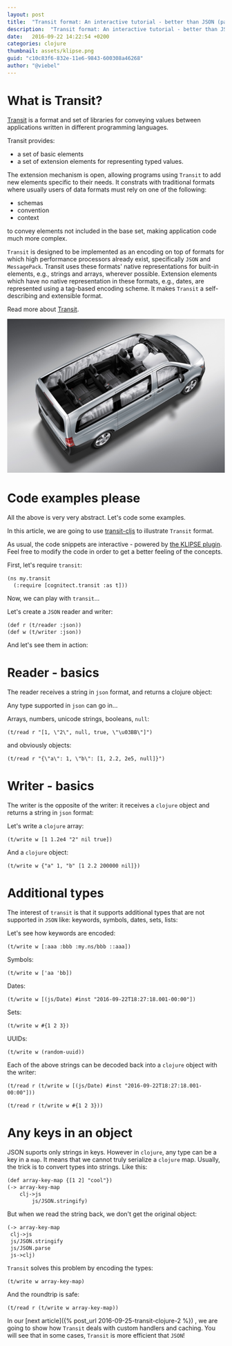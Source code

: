 ```yaml
---
layout: post
title:  "Transit format: An interactive tutorial - better than JSON (part 1)"
description:  "Transit format: An interactive tutorial - better than JSON (part 1)"
date:   2016-09-22 14:22:54 +0200
categories: clojure
thumbnail: assets/klipse.png
guid: "c10c83f6-832e-11e6-9843-600308a46268"
author: "@viebel"
---
```


# What is Transit?
[Transit](https://github.com/cognitect/transit-format) is a format and set of libraries for conveying values between applications written in different programming languages.


Transit provides:

- a set of basic elements
- a set of extension elements for representing typed values.

The extension mechanism is open, allowing programs using `Transit` to add new elements specific to their needs. It constrats with traditional formats where usually users of data formats must rely on one of the following:

- schemas
- convention
- context

to convey elements not included in the base set, making application code much more complex.

`Transit` is designed to be implemented as an encoding on top of formats for which high performance processors already exist, specifically `JSON` and `MessagePack`. Transit uses these formats' native representations for built-in elements, e.g., strings and arrays, wherever possible. Extension elements which have no native representation in these formats, e.g., dates, are represented using a tag-based encoding scheme. It makes `Transit` a self-describing and extensible format.


Read more about [Transit](https://github.com/cognitect/transit-format).

![Sandbox](/assets/transit.jpg)

# Code examples please

All the above is very very abstract. Let's code some examples.

In this article, we are going to use [transit-cljs](https://github.com/cognitect/transit-cljs/) to illustrate `Transit` format.


As usual, the code snippets are interactive - powered by [the KLIPSE plugin](https://github.com/viebel/klipse). Feel free to modify the code in order to get a better feeling of the concepts.

First, let's require `transit`:

~~~klipse
(ns my.transit
  (:require [cognitect.transit :as t]))
~~~

Now, we can play with `transit`...

Let's create a `JSON` reader and writer:

~~~klipse
(def r (t/reader :json))
(def w (t/writer :json))
~~~


And let's see them in action:

# Reader - basics

The reader receives a string in `json` format, and returns a clojure object:


Any type supported in `json` can go in...

Arrays, numbers, unicode strings, booleans, `null`:

~~~klipse
(t/read r "[1, \"2\", null, true, \"\u03BB\"]")
~~~

and obviously objects:


~~~klipse
(t/read r "{\"a\": 1, \"b\": [1, 2.2, 2e5, null]}")
~~~


# Writer - basics

The writer is the opposite of the writer: it receives a `clojure` object and returns a string in `json` format:

Let's write a `clojure` array:

~~~klipse
(t/write w [1 1.2e4 "2" nil true])
~~~

And a `clojure` object:

~~~klipse
(t/write w {"a" 1, "b" [1 2.2 200000 nil]})
~~~


# Additional types

The interest of `transit` is that it supports additional types that are not supported in `JSON` like: keywords, symbols, dates, sets, lists:

Let's see how keywords are encoded:

~~~klipse
(t/write w [:aaa :bbb :my.ns/bbb ::aaa])
~~~

Symbols:

~~~klipse
(t/write w ['aa 'bb])
~~~

Dates:

~~~klipse
(t/write w [(js/Date) #inst "2016-09-22T18:27:18.001-00:00"])
~~~

Sets:

~~~klipse
(t/write w #{1 2 3})
~~~

UUIDs: 

~~~klipse
(t/write w (random-uuid))
~~~


Each of the above strings can be decoded back into a `clojure` object with the writer:

~~~klipse
(t/read r (t/write w [(js/Date) #inst "2016-09-22T18:27:18.001-00:00"]))
~~~

~~~klipse
(t/read r (t/write w #{1 2 3}))
~~~

# Any keys in an object

JSON suports only strings in keys. However in `clojure`, any type can be a key in a `map`. It means that we cannot truly serialize a `clojure` map. Usually, the trick is to convert types into strings. Like this:

~~~klipse
(def array-key-map {[1 2] "cool"})
(-> array-key-map
    clj->js
        js/JSON.stringify)
~~~

But when we read the string back, we don't get the original object:

~~~klipse
(-> array-key-map
 clj->js
 js/JSON.stringify
 js/JSON.parse
 js->clj)
~~~

`Transit` solves this problem by encoding the types:

~~~klipse
(t/write w array-key-map)
~~~

And the roundtrip is safe:

~~~klipse
(t/read r (t/write w array-key-map))
~~~



In our [next article]({% post_url 2016-09-25-transit-clojure-2 %}) , we are going to show how `Transit` deals with custom handlers and caching. You will see that in some cases, `Transit` is more efficient that `JSON`!
